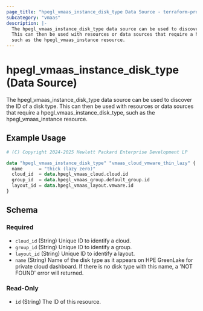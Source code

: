 ```yaml
---
page_title: "hpegl_vmaas_instance_disk_type Data Source - terraform-provider-hpegl"
subcategory: "vmaas"
description: |-
  The hpegl_vmaas_instance_disk_type data source can be used to discover the ID of a disk type.
  This can then be used with resources or data sources that require a hpegl_vmaas_instance_disk_type,
  such as the hpegl_vmaas_instance resource.
---
```

# hpegl_vmaas_instance_disk_type (Data Source)

The hpegl_vmaas_instance_disk_type data source can be used to discover the ID of a disk type.
		This can then be used with resources or data sources that require a hpegl_vmaas_instance_disk_type,
		such as the hpegl_vmaas_instance resource.

## Example Usage

```terraform
# (C) Copyright 2024-2025 Hewlett Packard Enterprise Development LP

data "hpegl_vmaas_instance_disk_type" "vmaas_cloud_vmware_thin_lazy" {
  name      = "thick (lazy zero)"
  cloud_id  = data.hpegl_vmaas_cloud.cloud.id
  group_id  = data.hpegl_vmaas_group.default_group.id
  layout_id = data.hpegl_vmaas_layout.vmware.id
}
```

<!-- schema generated by tfplugindocs -->
## Schema

### Required

- `cloud_id` (String) Unique ID to identify a cloud.
- `group_id` (String) Unique ID to identify a group.
- `layout_id` (String) Unique ID to identify a layout.
- `name` (String) Name of the disk type as it appears on HPE GreenLake for private cloud dashboard. If there is no disk type with this name, a 'NOT FOUND' error will returned.

### Read-Only

- `id` (String) The ID of this resource.


